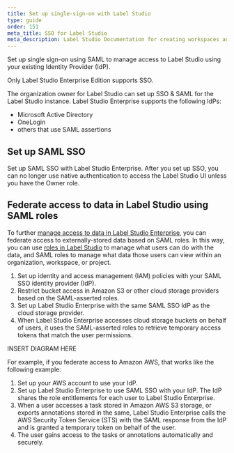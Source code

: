 ```yaml
---
title: Set up single-sign-on with Label Studio
type: guide
order: 151
meta_title: SSO for Label Studio
meta_description: Label Studio Documentation for creating workspaces and organizations for your data labeling, machine learning, and data science projects.
---
```


Set up single sign-on using SAML to manage access to Label Studio using your existing Identity Provider (IdP). 

Only Label Studio Enterprise Edition supports SSO. 

The organization owner for Label Studio can set up SSO & SAML for the Label Studio instance. Label Studio Enterprise supports the following IdPs:
- Microsoft Active Directory
- OneLogin
- others that use SAML assertions

## Set up SAML SSO
Set up SAML SSO with Label Studio Enterprise. After you set up SSO, you can no longer use native authentication to access the Label Studio UI unless you have the Owner role. 

## Federate access to data in Label Studio using SAML roles

To further [manage access to data in Label Studio Enterprise](security.html), you can federate access to externally-stored data based on SAML roles. In this way, you can use [roles in Label Studio](manage_users.html) to manage what users can do with the data, and SAML roles to manage what data those users can view within an organization, workspace, or project.

1. Set up identity and access management (IAM) policies with your SAML SSO identity provider (IdP).
2. Restrict bucket access in Amazon S3 or other cloud storage providers based on the SAML-asserted roles.
3. Set up Label Studio Enterprise with the same SAML SSO IdP as the cloud storage provider.
4. When Label Studio Enterprise accesses cloud storage buckets on behalf of users, it uses the SAML-asserted roles to retrieve temporary access tokens that match the user permissions. 

INSERT DIAGRAM HERE


For example, if you federate access to Amazon AWS, that works like the following example:
1. Set up your AWS account to use your IdP.
2. Set up Label Studio Enterprise to use SAML SSO with your IdP. The IdP shares the role entitlements for each user to Label Studio Enterprise.
3. When a user accesses a task stored in Amazon AWS S3 storage, or exports annotations stored in the same, Label Studio Enterprise calls the AWS Security Token Service (STS) with the SAML response from the IdP and is granted a temporary token on behalf of the user.
4. The user gains access to the tasks or annotations automatically and securely. 






